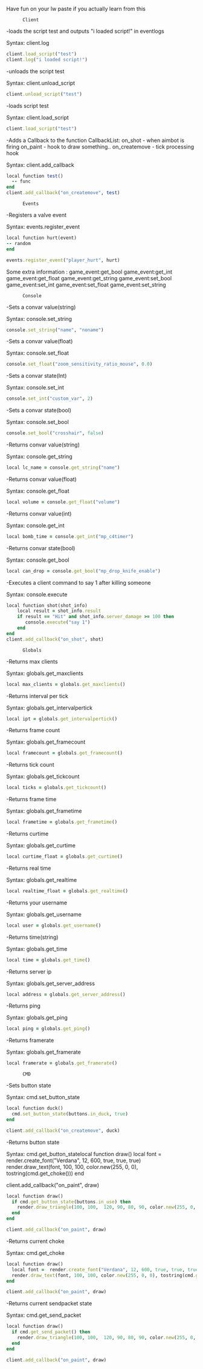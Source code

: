 Have fun on your lw paste if you actually learn from this



          Client

-loads the script test and outputs "i loaded script!" in eventlogs

Syntax: client.log

```ruby
client.load_script("test")
client.log("i loaded script!")
```

-unloads the script test

Syntax: client.unload_script

```ruby
client.unload_script("test")
```

-loads script test

Syntax: client.load_script

```ruby
client.load_script("test")
```

-Adds a Callback to the function
CallbackList:
on_shot - when aimbot is firing
on_paint - hook to draw something..
on_createmove - tick processing hook

Syntax: client.add_callback

```ruby
local function test()
  -- func
end
client.add_callback("on_createmove", test)
```


          Events

-Registers a valve event

Syntax: events.register_event

```ruby
local function hurt(event)
-- random
end

events.register_event("player_hurt", hurt)
```
Some extra information :
game_event:get_bool
game_event:get_int
game_event:get_float
game_event:get_string
game_event:set_bool
game_event:set_int
game_event:set_float
game_event:set_string


          Console

-Sets a convar value(string)

Syntax: console.set_string
```ruby
console.set_string("name", "noname")
```
-Sets a convar value(float)

Syntax: console.set_float
```ruby
console.set_float("zoom_sensitivity_ratio_mouse", 0.0)
```
-Sets a convar state(Int)

Syntax: console.set_int
```ruby
console.set_int("custom_var", 2)
```
-Sets a convar state(bool)

Syntax: console.set_bool
```ruby
console.set_bool("crosshair", false)
```
-Returns convar value(string)

Syntax: console.get_string
```ruby
local lc_name = console.get_string("name")
```
-Returns convar value(float)

Syntax: console.get_float
```ruby
local volume = console.get_float("volume")
```
-Returns convar value(int)

Syntax: console.get_int
```ruby
local bomb_time = console.get_int("mp_c4timer")
```
-Returns convar state(bool)

Syntax: console.get_bool
```ruby
local can_drop = console.get_bool("mp_drop_knife_enable")
```

-Executes a client command to say 1 after killing someone

Syntax: console.execute
```ruby
local function shot(shot_info)
    local result = shot_info.result
    if result == "Hit" and shot_info.server_damage >= 100 then
       console.execute("say 1")
    end
end
client.add_callback("on_shot", shot)
```


          Globals

-Returns max clients

Syntax: globals.get_maxclients
```ruby
local max_clients = globals.get_maxclients()
```
-Returns interval per tick

Syntax: globals.get_intervalpertick
```ruby
local ipt = globals.get_intervalpertick()
```
-Returns frame count

Syntax: globals.get_framecount
```ruby
local framecount = globals.get_framecount()
```
-Returns tick count

Syntax: globals.get_tickcount
```ruby
local ticks = globals.get_tickcount()
```
-Returns frame time

Syntax: globals.get_frametime
```ruby
local frametime = globals.get_frametime()
```
-Returns curtime

Syntax: globals.get_curtime
```ruby
local curtime_float = globals.get_curtime()
```
-Returns real time

Syntax: globals.get_realtime
```ruby
local realtime_float = globals.get_realtime()
```
-Returns your username

Syntax: globals.get_username
```ruby
local user = globals.get_username()
```
-Returns time(string)

Syntax: globals.get_time
```ruby
local time = globals.get_time()
```
-Returns server ip

Syntax: globals.get_server_address
```ruby
local address = globals.get_server_address()
```
-Returns ping

Syntax: globals.get_ping
```ruby
local ping = globals.get_ping()
```
-Returns framerate

Syntax: globals.get_framerate
```ruby
local framerate = globals.get_framerate()
```


          CMD

-Sets button state

Syntax: cmd.set_button_state
```ruby
local function duck()
  cmd.set_button_state(buttons.in_duck, true)
end

client.add_callback("on_createmove", duck)
```
-Returns button state

Syntax: cmd.get_button_statelocal function draw()
  local font =  render.create_font("Verdana", 12, 600, true, true, true)
  render.draw_text(font, 100, 100, color.new(255, 0, 0), tostring(cmd.get_choke()))
end

client.add_callback("on_paint", draw)
```ruby
local function draw()
  if cmd.get_button_state(buttons.in_use) then
    render.draw_triangle(100, 100,  120, 90, 80, 90, color.new(255, 0, 0))
  end
end

client.add_callback("on_paint", draw)
```
-Returns current choke

Syntax: cmd.get_choke
```ruby
local function draw()
  local font =  render.create_font("Verdana", 12, 600, true, true, true)
  render.draw_text(font, 100, 100, color.new(255, 0, 0), tostring(cmd.get_choke()))
end

client.add_callback("on_paint", draw)
```
-Returns current sendpacket state

Syntax: cmd.get_send_packet
```ruby
local function draw()
  if cmd.get_send_packet() then
    render.draw_triangle(100, 100,  120, 90, 80, 90, color.new(255, 0, 0))
  end
end

client.add_callback("on_paint", draw)
```

